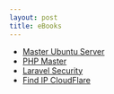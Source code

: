 ```yaml
---
layout: post
title: eBooks
---
```


- [Master Ubuntu Server](https://chivo912.github.io/files/Mastering_Ubuntu_Server.pdf)
- [PHP Master](https://chivo912.github.io/files/php_master.pdf)
- [Laravel Security](https://chivo912.github.io/files/laravel-security-checklist.pdf)
- [Find IP CloudFlare](https://chivo912.github.io/files/FIND_IP_SERVER_CLOUDFLARE.pdf)
